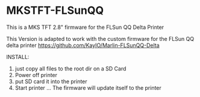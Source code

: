 # MKSTFT-FLSunQQ
This is a MKS TFT 2.8" firmware for the FLSun QQ Delta Printer

This Version is adapted to work with the custom firmware for the FLSun QQ delta printer
https://github.com/KayIO/Marlin-FLSunQQ-Delta

INSTALL:
1. just copy all files to the root dir on a SD Card 
2. Power off printer
3. put SD card it into the printer
4. Start printer
... The firmware will update itself to the printer
